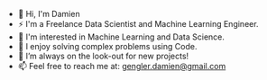 - 👋 Hi, I'm Damien
- :zap: I'm a Freelance Data Scientist and Machine Learning Engineer.
- 👀 I'm interested in Machine Learning and Data Science.
- 🌲 I enjoy solving complex problems using Code.
- 🔭 I’m always on the look-out for new projects!
- 📫 Feel free to reach me at: gengler.damien@gmail.com
<!--
**dgengler6/dgengler6** is a ✨ _special_ ✨ repository because its `README.md` (this file) appears on your GitHub profile.

Here are some ideas to get you started:

- 🔭 I’m currently working on ...
- 🌱 I’m currently learning ...
- 👯 I’m looking to collaborate on ...
- 🤔 I’m looking for help with ...
- 💬 Ask me about ...
- 📫 How to reach me: ...
- 😄 Pronouns: ...
- ⚡ Fun fact: ...
-->
